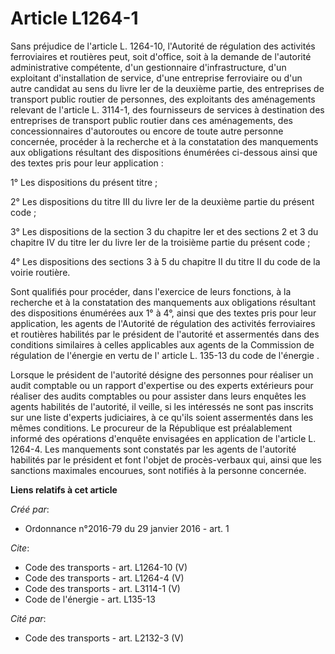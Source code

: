# Article L1264-1

Sans préjudice de l'article L. 1264-10, l'Autorité de régulation des activités ferroviaires et routières peut, soit d'office,
soit à la demande de l'autorité administrative compétente, d'un gestionnaire d'infrastructure, d'un exploitant d'installation
de service, d'une entreprise ferroviaire ou d'un autre candidat au sens du livre Ier de la deuxième partie, des entreprises
de transport public routier de personnes, des exploitants des aménagements relevant de l'article L. 3114-1, des fournisseurs
de services à destination des entreprises de transport public routier dans ces aménagements, des concessionnaires
d'autoroutes ou encore de toute autre personne concernée, procéder à la recherche et à la constatation des manquements aux
obligations résultant des dispositions énumérées ci-dessous ainsi que des textes pris pour leur application : 

1° Les dispositions du présent titre ; 

2° Les dispositions du titre III du livre Ier de la deuxième partie du présent code ; 

3° Les dispositions de la section 3 du chapitre Ier et des sections 2 et 3 du chapitre IV du titre Ier du livre Ier de la
troisième partie du présent code ; 

4° Les dispositions des sections 3 à 5 du chapitre II du titre II du code de la voirie routière. 

Sont qualifiés pour procéder, dans l'exercice de leurs fonctions, à la recherche et à la constatation des manquements aux
obligations résultant des dispositions énumérées aux 1° à 4°, ainsi que des textes pris pour leur application, les agents de
l'Autorité de régulation des activités ferroviaires et routières habilités par le président de l'autorité et assermentés dans
des conditions similaires à celles applicables aux agents de la Commission de régulation de l'énergie en vertu de l'
article L. 135-13 du code de l'énergie
. 

Lorsque le président de l'autorité désigne des personnes pour réaliser un audit comptable ou un rapport d'expertise ou des
experts extérieurs pour réaliser des audits comptables ou pour assister dans leurs enquêtes les agents habilités de
l'autorité, il veille, si les intéressés ne sont pas inscrits sur une liste d'experts judiciaires, à ce qu'ils soient
assermentés dans les mêmes conditions. Le procureur de la République est préalablement informé des opérations d'enquête
envisagées en application de l'article L. 1264-4. Les manquements sont constatés par les agents de l'autorité habilités par
le président et font l'objet de procès-verbaux qui, ainsi que les sanctions maximales encourues, sont notifiés à la personne
concernée.

**Liens relatifs à cet article**

_Créé par_:

  - Ordonnance n°2016-79 du 29 janvier 2016 - art. 1

_Cite_:

  - Code des transports - art. L1264-10 (V)
  - Code des transports - art. L1264-4 (V)
  - Code des transports - art. L3114-1 (V)
  - Code de l'énergie - art. L135-13

_Cité par_:

  - Code des transports - art. L2132-3 (V)
